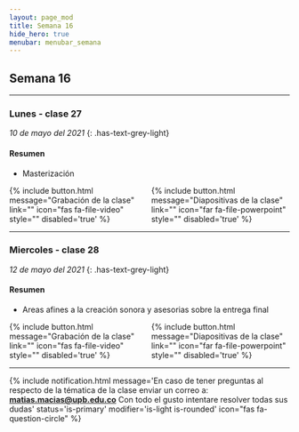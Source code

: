 ```yaml
---
layout: page_mod
title: Semana 16
hide_hero: true
menubar: menubar_semana
---
```


## Semana 16

---

### Lunes - clase 27

<!-- ignore-prettier-start -->

_10 de mayo del 2021_
{: .has-text-grey-light}

<!-- ignore-prettier-end -->

#### Resumen

- Masterización

<div class='columns'>
    <div class='column'>
    {% include button.html
message="Grabación de la clase"
link=""
icon="fas fa-file-video"
style=""
disabled='true'
%}
    </div>
    <div class='column'>
    {% include button.html
message="Diapositivas de la clase"
link=""
icon="far fa-file-powerpoint"
style=""
disabled='true'
%}
    </div>
</div>

---

### Miercoles - clase 28

<!-- ignore-prettier-start -->

_12 de mayo del 2021_
{: .has-text-grey-light}

<!-- ignore-prettier-end -->

#### Resumen

- Areas afines a la creación sonora y asesorias sobre la entrega final

<div class='columns'>
    <div class='column'>
    {% include button.html
message="Grabación de la clase"
link=""
icon="fas fa-file-video"
style=""
disabled='true'
%}
    </div>
    <div class='column'>
    {% include button.html
message="Diapositivas de la clase"
link=""
icon="far fa-file-powerpoint"
style=""
disabled='true'
%}
    </div>
</div>

---

{% include notification.html
message='En caso de tener preguntas al respecto de la tématica de la clase enviar un correo a: **matias.macias@upb.edu.co**
Con todo el gusto intentare resolver todas sus dudas'
status='is-primary'
modifier='is-light is-rounded'
icon="fas fa-question-circle"
%}
